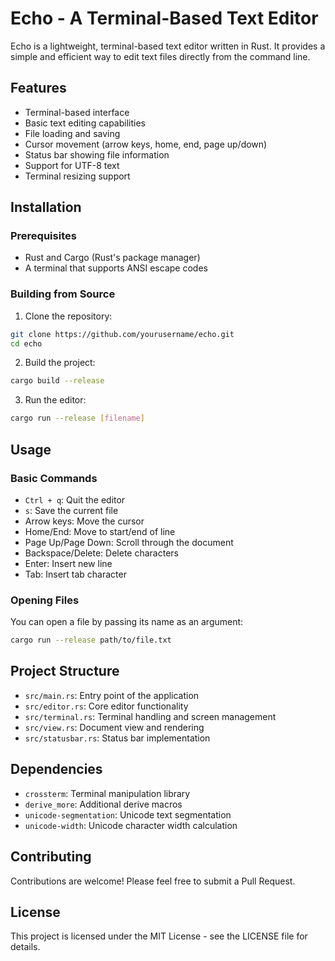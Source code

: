 # Echo - A Terminal-Based Text Editor

Echo is a lightweight, terminal-based text editor written in Rust. It provides a simple and efficient way to edit text files directly from the command line.

## Features

- Terminal-based interface
- Basic text editing capabilities
- File loading and saving
- Cursor movement (arrow keys, home, end, page up/down)
- Status bar showing file information
- Support for UTF-8 text
- Terminal resizing support

## Installation

### Prerequisites

- Rust and Cargo (Rust's package manager)
- A terminal that supports ANSI escape codes

### Building from Source

1. Clone the repository:
```bash
git clone https://github.com/yourusername/echo.git
cd echo
```

2. Build the project:
```bash
cargo build --release
```

3. Run the editor:
```bash
cargo run --release [filename]
```

## Usage

### Basic Commands

- `Ctrl + q`: Quit the editor
- `s`: Save the current file
- Arrow keys: Move the cursor
- Home/End: Move to start/end of line
- Page Up/Page Down: Scroll through the document
- Backspace/Delete: Delete characters
- Enter: Insert new line
- Tab: Insert tab character

### Opening Files

You can open a file by passing its name as an argument:
```bash
cargo run --release path/to/file.txt
```

## Project Structure

- `src/main.rs`: Entry point of the application
- `src/editor.rs`: Core editor functionality
- `src/terminal.rs`: Terminal handling and screen management
- `src/view.rs`: Document view and rendering
- `src/statusbar.rs`: Status bar implementation

## Dependencies

- `crossterm`: Terminal manipulation library
- `derive_more`: Additional derive macros
- `unicode-segmentation`: Unicode text segmentation
- `unicode-width`: Unicode character width calculation

## Contributing

Contributions are welcome! Please feel free to submit a Pull Request.

## License

This project is licensed under the MIT License - see the LICENSE file for details. 